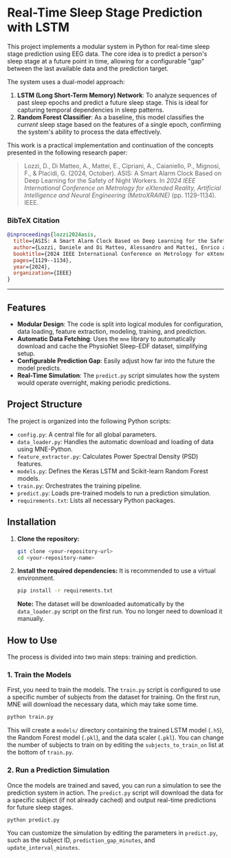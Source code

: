 # Real-Time Sleep Stage Prediction with LSTM

This project implements a modular system in Python for real-time sleep stage prediction using EEG data. The core idea is to predict a person's sleep stage at a future point in time, allowing for a configurable "gap" between the last available data and the prediction target.

The system uses a dual-model approach:
1.  **LSTM (Long Short-Term Memory) Network**: To analyze sequences of past sleep epochs and predict a future sleep stage. This is ideal for capturing temporal dependencies in sleep patterns.
2.  **Random Forest Classifier**: As a baseline, this model classifies the *current* sleep stage based on the features of a single epoch, confirming the system's ability to process the data effectively.

This work is a practical implementation and continuation of the concepts presented in the following research paper:
> Lozzi, D., Di Matteo, A., Mattei, E., Cipriani, A., Caianiello, P., Mignosi, F., & Placidi, G. (2024, October). ASIS: A Smart Alarm Clock Based on Deep Learning for the Safety of Night Workers. In *2024 IEEE International Conference on Metrology for eXtended Reality, Artificial Intelligence and Neural Engineering (MetroXRAINE)* (pp. 1129-1134). IEEE.

### BibTeX Citation
```bibtex
@inproceedings{lozzi2024asis,
  title={ASIS: A Smart Alarm Clock Based on Deep Learning for the Safety of Night Workers},
  author={Lozzi, Daniele and Di Matteo, Alessandro and Mattei, Enrico and Cipriani, Alessia and Caianiello, Pasquale and Mignosi, Filippo and Placidi, Giuseppe},
  booktitle={2024 IEEE International Conference on Metrology for eXtended Reality, Artificial Intelligence and Neural Engineering (MetroXRAINE)},
  pages={1129--1134},
  year={2024},
  organization={IEEE}
}
```

---

## Features

- **Modular Design**: The code is split into logical modules for configuration, data loading, feature extraction, modeling, training, and prediction.
- **Automatic Data Fetching**: Uses the `mne` library to automatically download and cache the PhysioNet Sleep-EDF dataset, simplifying setup.
- **Configurable Prediction Gap**: Easily adjust how far into the future the model predicts.
- **Real-Time Simulation**: The `predict.py` script simulates how the system would operate overnight, making periodic predictions.

## Project Structure

The project is organized into the following Python scripts:

-   `config.py`: A central file for all global parameters.
-   `data_loader.py`: Handles the automatic download and loading of data using MNE-Python.
-   `feature_extractor.py`: Calculates Power Spectral Density (PSD) features.
-   `models.py`: Defines the Keras LSTM and Scikit-learn Random Forest models.
-   `train.py`: Orchestrates the training pipeline.
-   `predict.py`: Loads pre-trained models to run a prediction simulation.
-   `requirements.txt`: Lists all necessary Python packages.

## Installation

1.  **Clone the repository:**
    ```bash
    git clone <your-repository-url>
    cd <your-repository-name>
    ```

2.  **Install the required dependencies:**
    It is recommended to use a virtual environment.
    ```bash
    pip install -r requirements.txt
    ```
    **Note:** The dataset will be downloaded automatically by the `data_loader.py` script on the first run. You no longer need to download it manually.

## How to Use

The process is divided into two main steps: training and prediction.

### 1. Train the Models

First, you need to train the models. The `train.py` script is configured to use a specific number of subjects from the dataset for training. On the first run, MNE will download the necessary data, which may take some time.

```bash
python train.py
```

This will create a `models/` directory containing the trained LSTM model (`.h5`), the Random Forest model (`.pkl`), and the data scaler (`.pkl`). You can change the number of subjects to train on by editing the `subjects_to_train_on` list at the bottom of `train.py`.

### 2. Run a Prediction Simulation

Once the models are trained and saved, you can run a simulation to see the prediction system in action. The `predict.py` script will download the data for a specific subject (if not already cached) and output real-time predictions for future sleep stages.

```bash
python predict.py
```

You can customize the simulation by editing the parameters in `predict.py`, such as the subject ID, `prediction_gap_minutes`, and `update_interval_minutes`.
